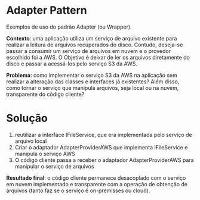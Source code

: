 # Adapter Pattern

Exemplos de uso do padrão Adapter (ou Wrapper).

 **Contexto**: uma aplicação utiliza um serviço de arquivo existente para realizar a leitura de arquivos recuperados do disco. Contudo, deseja-se passar a consumir um serviço de arquivos em nuvem e o provedor escolhido foi a AWS. O Objetivo é deixar de ler os arquivos diretamente do disco e passar a acessá-los pelo serviço S3 da AWS.

 **Problema**: como implementar o serviço S3 da AWS na aplicação sem realizar a alteração das classes e interfaces já existentes? Além disso, como tornar o serviço que manipula arquivos, seja local ou na nuvem, transparente do código cliente?

 # Solução

1. reutilizar a interface IFileService, que era implementada pelo serviço de arquivo local
2. Criar o adaptador AdapterProviderAWS que implementa IFileService e manipula o serviço AWS
3. O código cliente passa a receber o adaptador AdapterProviderAWS para manipular o serviço de arquivos

**Resultado final**: o código cliente permanece desacoplado com o serviço em nuvem implementado e transparente com a operação de obtenção de arquivos (tanto faz se o serviço é on-premisses ou cloud).